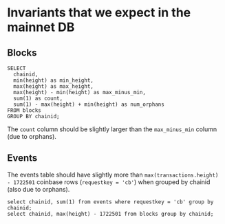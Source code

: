 # Invariants that we expect in the mainnet DB

## Blocks

```
SELECT
  chainid,
  min(height) as min_height,
  max(height) as max_height,
  max(height) - min(height) as max_minus_min,
  sum(1) as count,
  sum(1) - max(height) + min(height) as num_orphans
FROM blocks
GROUP BY chainid;
```

The `count` column should be slightly larger than the `max_minus_min` column (due to orphans).

## Events

The events table should have slightly more than `max(transactions.height) - 1722501` coinbase rows (`requestkey = 'cb'`) when grouped by chainid (also due to orphans).

```
select chainid, sum(1) from events where requestkey = 'cb' group by chainid;
select chainid, max(height) - 1722501 from blocks group by chainid;
```


